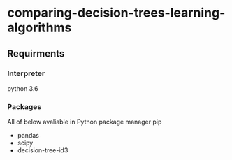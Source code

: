 # comparing-decision-trees-learning-algorithms

## Requirments
### Interpreter
python 3.6
### Packages
All of below avaliable in Python package manager pip

- pandas
- scipy
- decision-tree-id3
